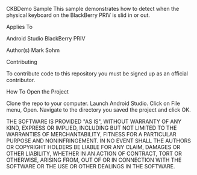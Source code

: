 CKBDemo Sample
This sample demonstrates how to detect when the physical keyboard on the BlackBerry PRIV is slid in or out.

Applies To

Android Studio
BlackBerry PRIV

Author(s)
Mark Sohm

Contributing

To contribute code to this repository you must be signed up as an official contributor.

How To Open the Project

Clone the repo to your computer.
Launch Android Studio.
Click on File menu, Open.
Navigate to the directory you saved the project and click OK.


THE SOFTWARE IS PROVIDED "AS IS", WITHOUT WARRANTY OF ANY KIND, EXPRESS OR IMPLIED, INCLUDING BUT NOT LIMITED TO THE WARRANTIES OF MERCHANTABILITY, FITNESS FOR A PARTICULAR PURPOSE AND NONINFRINGEMENT. IN NO EVENT SHALL THE AUTHORS OR COPYRIGHT HOLDERS BE LIABLE FOR ANY CLAIM, DAMAGES OR OTHER LIABILITY, WHETHER IN AN ACTION OF CONTRACT, TORT OR OTHERWISE, ARISING FROM, OUT OF OR IN CONNECTION WITH THE SOFTWARE OR THE USE OR OTHER DEALINGS IN THE SOFTWARE.